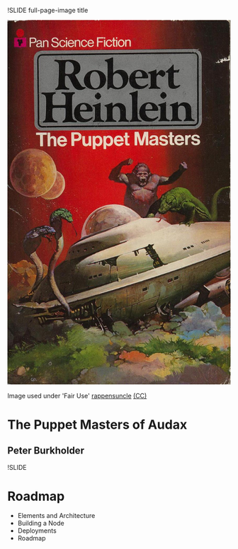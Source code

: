 !SLIDE full-page-image title

<script type="text/javascript">
// Should get this to be triggered as part of setupPreso()
$(function(){
  $('a').replaceCcWithLogo();
});
</script>

![An image of Heinlein Puppet Master](puppetmaster.jpg "Tired of generic puppet images")

<p>Image used under 'Fair Use'
  <a rel="cc:attributionURL" href="http://www.flickr.com/photos/rappensuncle/">rappensuncle</a> 
  <a rel="license" href="http://creativecommons.org/licenses/by-sa/2.0/">(CC)</a></span></p>

# The Puppet Masters of Audax #

## Peter Burkholder ##

!SLIDE

# Roadmap #

* Elements and Architecture
* Building a Node
* Deployments
* Roadmap
